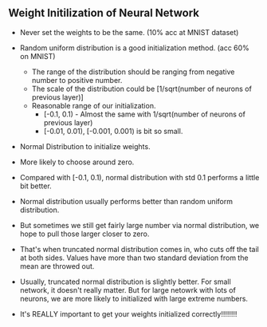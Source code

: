 ## Weight Initilization of Neural Network 

- Never set the weights to be the same. (10% acc at MNIST dataset)
- Random uniform distribution is a good initialization method. (acc 60% on MNIST)
  - The range of the distribution should be ranging from negative number to positive number. 
  - The scale of the distribution could be [1/sqrt(number of neurons of previous layer)]
  - Reasonable range of our initialization. 
    - [-0.1, 0.1) - Almost the same with 1/sqrt(number of neurons of previous layer)
    - [-0.01, 0.01), [-0.001, 0.001) is bit so small. 
 
 - Normal Distribution to initialize weights. 
  - More likely to choose around zero. 
  - Compared with [-0.1, 0.1), normal distribution with std 0.1 performs a little bit better. 
  - Normal distribution usually performs better than random uniform distribution. 
  - But sometimes we still get fairly large number via normal distribution, we hope to pull those larger closer to zero. 
  - That's when truncated normal distribution comes in, who cuts off the tail at both sides. Values have more than two standard 
  deviation from the mean are throwed out. 
  - Usually, truncated normal distribution is slightly better. For small network, it doesn't really matter. But for large netowrk
  with lots of neurons, we are more likely to initialized with large extreme numbers. 
  
  - It's REALLY important to get your weights initialized correctly!!!!!!!!
